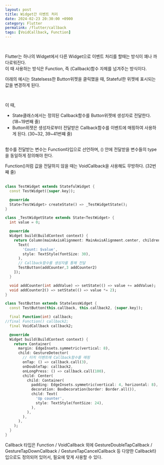 ```yaml
---
layout: post
title: Widget간 이벤트 처리
date: 2024-02-23 20:30:00 +0900
category: Flutter
permalink: /flutter/callback
tags: [VoidCallback, Function]
---
```


<br>

Flutter는 하나의 Widget에서 다른 Widget으로 이벤트 처리를 할때는 방식이 꽤나 까다로워진다.  
이 때 사용하는 방식은 Function, 즉 (Callback)함수 자체를 넘겨주는 방식이다.

아래의 예시는 Statelsess한 Button위젯을 클릭했을 때, Stateful한 위젯에 표시되는 값을 변경하게 된다.

<br>

이 때,

- State클래스에서는 정의된 Callback함수를 Button위젯에 생성자로 전달한다. (18~19번째 줄)
- Button위젯은 생성자로부터 전달받은 Callback함수를 이벤트에 매핑하여 사용하게 된다. (30~32, 39~41번쨰 줄)

<br>
함수를 전달받는 변수는 Function타입으로 선언하며, () 안에 전달받을 변수들의 type을 동일하게 정의해야 한다.

Function()처럼 값을 전달하지 않을 때는 VoidCallback을 사용해도 무방하다. (32번째 줄)
<br>
<br>

```dart
class TestWidget extends StatefulWidget {
  const TestWidget({super.key});

  @override
  State<TestWidget> createState() => _TestWidgetState();
}

class _TestWidgetState extends State<TestWidget> {
  int value = 0;

  @override
  Widget build(BuildContext context) {
    return Column(mainAxisAlignment: MainAxisAlignment.center, children: [
      Text(
        'Count: $value',
        style: TextStyle(fontSize: 30),
      ),
      // Callback함수를 생성자를 통해 전달
      TestButton(addCounter,3 addCounter2)
    ]);
  }

  void addCounter(int addValue) => setState(() => value += addValue);
  void addCounter2() => setState(() => value *= 2);
}

class TestButton extends StatelessWidget {
  const TestButton(this.callback, this.callback2, {super.key});

  final Function(int) callback;
//final Function() callback2;
  final VoidCallback callback2;

  @override
  Widget build(BuildContext context) {
    return Container(
      margin: EdgeInsets.symmetric(vertical: 8),
      child: GestureDetector(
        // 터치 이벤트에 Callback함수를 매핑
        onTap: () => callback.call(3),
        onDoubleTap: callback2,
        onLongPress: () => callback.call(100),
        child: Center(
          child: Container(
            padding: EdgeInsets.symmetric(vertical: 4, horizontal: 8),
            decoration: BoxDecoration(border: Border.all()),
            child: Text(
              'Up counter',
              style: TextStyle(fontSize: 24),
            ),
          ),
        ),
      ),
    );
  }
}
```

Callback 타입은 Function / VoidCallback 외에 GestureDoubleTapCallback / GestureTapDownCallback / GestureTapCancelCallback 등 다양한 Callback타입으로도 정의되어 있어서, 필요에 맞게 사용할 수 있다.
